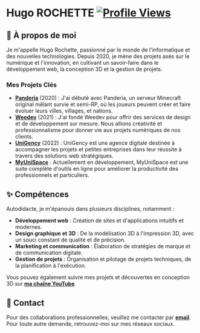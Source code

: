 # Hugo ROCHETTE [![Profile Views](https://komarev.com/ghpvc/?username=hugo3dmaker&color=brightgreen)](https://github.com/hugo3dmaker)

## 👋 À propos de moi

Je m'appelle Hugo Rochette, passionné par le monde de l'informatique et des nouvelles technologies. Depuis 2020, je mène des projets axés sur le numérique et l'innovation, en cultivant un savoir-faire dans le développement web, la conception 3D et la gestion de projets.

### Mes Projets Clés

- **[Panderia](https://panderia.fr)** (2020) : J'ai débuté avec Panderia, un serveur Minecraft original mêlant survie et semi-RP, où les joueurs peuvent créer et faire évoluer leurs villes, villages, et nations.
- **[Weedev](https://www.weedev.eu)** (2021) : J'ai fondé Weedev pour offrir des services de design et de développement sur mesure. Nous allions créativité et professionnalisme pour donner vie aux projets numériques de nos clients.
- **[UniGency](https://www.unigency.fr)** (2022) : UniGency est une agence digitale destinée à accompagner les projets et petites entreprises dans leur réussite à travers des solutions web stratégiques.
- **[MyUniSpace](https://myunispace.com)** : Actuellement en développement, MyUniSpace est une suite complète d'outils en ligne pour améliorer la productivité des professionnels et particuliers.

## ✨ Compétences

Autodidacte, je m'épanouis dans plusieurs disciplines, notamment :

- **Développement web** : Création de sites et d'applications intuitifs et modernes.
- **Design graphique et 3D** : De la modélisation 3D à l'impression 3D, avec un souci constant de qualité et de précision.
- **Marketing et communication** : Élaboration de stratégies de marque et de communication digitale.
- **Gestion de projets** : Organisation et pilotage de projets techniques, de la planification à l'exécution.

Vous pouvez également suivre mes projets et découvertes en conception 3D sur **[ma chaîne YouTube](https://www.youtube.com/@Hugo3DMaker)**.

## 🤝 Contact

Pour des collaborations professionnelles, veuillez me contacter par **[email](mailto:contact@unigency.fr?subject=Contact%20via%20Github)**. Pour toute autre demande, retrouvez-moi sur mes réseaux sociaux.
